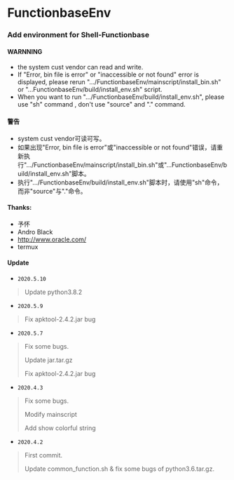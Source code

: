 # FunctionbaseEnv
### Add environment for Shell-Functionbase

#### WARNNING
- the system cust vendor can read and write.
- If "Error, bin file is error" or "inaccessible or not found" error is displayed, please rerun ".../FunctionbaseEnv/mainscript/install_bin.sh" or "...FunctionbaseEnv/build/install_env.sh" script.
- When you want to run ".../FunctionbaseEnv/build/install_env.sh", please use "sh" command , don't use "source" and "." command.

#### 警告
- system cust vendor可读可写。
- 如果出现"Error, bin file is error"或"inaccessible or not found"错误，请重新执行".../FunctionbaseEnv/mainscript/install_bin.sh"或"...FunctionbaseEnv/build/install_env.sh"脚本。
- 执行".../FunctionbaseEnv/build/install_env.sh"脚本时，请使用"sh"命令，而非"source"与"."命令。

#### Thanks:
- 予怀
- Andro Black
- http://www.oracle.com/
- termux

#### Update
* `2020.5.10`
> Update python3.8.2<br>

* `2020.5.9`
> Fix apktool-2.4.2.jar bug<br>

* `2020.5.7`
> Fix some bugs.<br>
>
> Update jar.tar.gz<br>
>
> Fix apktool-2.4.2.jar bug<br>

* `2020.4.3`
> Fix some bugs.<br>
>
> Modify mainscript<br>
>
> Add show colorful string<br>

* `2020.4.2`
> First commit.<br>
>
> Update common_function.sh & fix some bugs of python3.6.tar.gz.<br>
